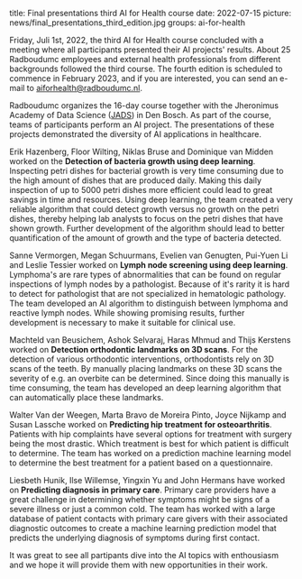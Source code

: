 title: Final presentations third AI for Health course
date: 2022-07-15
picture: news/final_presentations_third_edition.jpg
groups: ai-for-health

Friday, Juli 1st, 2022, the third AI for Health course concluded with a meeting where all participants presented their AI projects' results. About 25 Radboudumc employees and external health professionals from different backgrounds followed the third course. The fourth edition is scheduled to commence in February 2023, and if you are interested, you can send an e-mail to aiforhealth@radboudumc.nl.

Radboudumc organizes the 16-day course together with the Jheronimus Academy of Data Science ([JADS](https://www.jads.nl/)) in Den Bosch. As part of the course, teams of participants perform an AI project. The presentations of these projects demonstrated the diversity of AI applications in healthcare. 

Erik Hazenberg, Floor Wilting, Niklas Bruse and Dominique van Midden worked on the **Detection of bacteria growth using deep learning**. Inspecting petri dishes for bacterial growth is very time consuming due to the high amount of dishes that are produced daily. Making this daily inspection of up to 5000 petri dishes more efficient could lead to great savings in time and resources. Using deep learning, the team created a very reliable algorithm that could detect growth versus no growth on the petri dishes, thereby helping lab analysts to focus on the petri dishes that have shown growth. Further development of the algorithm should lead to better quantification of the amount of growth and the type of bacteria detected.

Sanne Vermorgen, Megan Schuurmans, Evelien van Genugten, Pui-Yuen Li and Leslie Tessier worked on **Lymph node screening using deep learning**. Lymphoma's are rare types of abnormalities that can be found on regular inspections of lymph nodes by a pathologist. Because of it's rarity it is hard to detect for pathologist that are not specialized in hematologic pathology. The team developed an AI algorithm to distinguish between lymphoma and reactive lymph nodes. While showing promising results, further development is necessary to make it suitable for clinical use.

Machteld van Beusichem, Ashok Selvaraj, Haras Mhmud and Thijs Kerstens worked on **Detection orthodontic landmarks on 3D scans**. For the detection of various orthodontic interventions, orthodontists rely on 3D scans of the teeth. By manually placing landmarks on these 3D scans the severity of e.g. an overbite can be determined. Since doing this manually is time consuming, the team has developed an deep learning algorithm that can automatically place these landmarks.

Walter Van der Weegen, Marta Bravo de Moreira Pinto, Joyce Nijkamp and Susan Lassche worked on **Predicting hip treatment for osteoarthritis**. Patients with hip complaints have several options for treatment with surgery being the most drastic. Which treatment is best for which patient is difficult to determine. The team has worked on a prediction machine learning model to determine the best treatment for a patient based on a questionnaire.

Liesbeth Hunik, Ilse Willemse, Yingxin Yu and John Hermans have worked on **Predicting diagnosis in primary care**. Primary care providers have a great challenge in determining whether symptoms might be signs of a severe illness or just a common cold. The team has worked with a large database of patient contacts with primary care givers with their associated diagnostic outcomes to create a machine learning prediction model that predicts the underlying diagnosis of symptoms during first contact.

It was great to see all partipants dive into the AI topics with enthousiasm and we hope it will provide them with new opportunities in their work.




